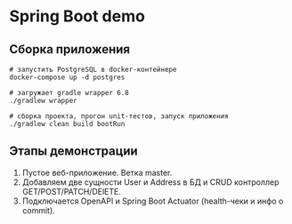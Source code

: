 # Spring Boot demo

## Сборка приложения 
```shell script
# запустить PostgreSQL в docker-контейнере
docker-compose up -d postgres

# загружает gradle wrapper 6.8
./gradlew wrapper

# сборка проекта, прогон unit-тестов, запуск приложения
./gradlew clean build bootRun
```

## Этапы демонстрации
1. Пустое веб-приложение. Ветка master.
1. Добавляем две сущности User и Address в БД и CRUD контроллер GET/POST/PATCH/DElETE.
1. Подключается OpenAPI и Spring Boot Actuator (health-чеки и инфо о commit).